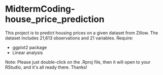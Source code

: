# MidtermCoding-house_price_prediction
This project is to predict housing prices on a given dataset from Zillow.
The dataset includes 21,613 observations and 21 variables.
Require:
+ ggplot2 package
+ Linear analysis

Note: Please just double-click on the .Rproj file, then it will open to your RStudio, and it's all ready there.
Thanks!

